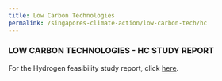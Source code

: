 ```yaml
---
title: Low Carbon Technologies
permalink: /singapores-climate-action/low-carbon-tech/hc
---
```

### LOW CARBON TECHNOLOGIES - HC STUDY REPORT

For the Hydrogen feasibility study report, click [here](www.google.com).